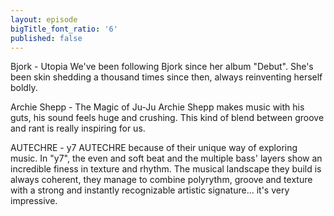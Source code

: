 ```yaml
---
layout: episode
bigTitle_font_ratio: '6'
published: false
---
```


Bjork - Utopia 
We've been following Bjork since her album "Debut". She's been skin shedding a thousand times since then, always reinventing herself boldly.

Archie Shepp - The Magic of Ju-Ju
Archie Shepp makes music with his guts, his sound feels huge and crushing. This kind of blend between groove and rant is really inspiring for us.

AUTECHRE - y7
AUTECHRE because of their unique way of exploring music.
In "y7", the even and soft beat and the multiple bass' layers show an incredible finess in texture and rhythm.
The musical landscape they build is always coherent, they manage to combine polyrythm, groove and texture with a strong and instantly recognizable artistic signature... it's very impressive.